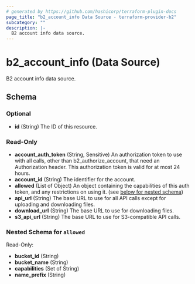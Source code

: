 ```yaml
---
# generated by https://github.com/hashicorp/terraform-plugin-docs
page_title: "b2_account_info Data Source - terraform-provider-b2"
subcategory: ""
description: |-
  B2 account info data source.
---
```


# b2_account_info (Data Source)

B2 account info data source.



<!-- schema generated by tfplugindocs -->
## Schema

### Optional

- **id** (String) The ID of this resource.

### Read-Only

- **account_auth_token** (String, Sensitive) An authorization token to use with all calls, other than b2_authorize_account, that need an Authorization header. This authorization token is valid for at most 24 hours.
- **account_id** (String) The identifier for the account.
- **allowed** (List of Object) An object containing the capabilities of this auth token, and any restrictions on using it. (see [below for nested schema](#nestedatt--allowed))
- **api_url** (String) The base URL to use for all API calls except for uploading and downloading files.
- **download_url** (String) The base URL to use for downloading files.
- **s3_api_url** (String) The base URL to use for S3-compatible API calls.

<a id="nestedatt--allowed"></a>
### Nested Schema for `allowed`

Read-Only:

- **bucket_id** (String)
- **bucket_name** (String)
- **capabilities** (Set of String)
- **name_prefix** (String)


